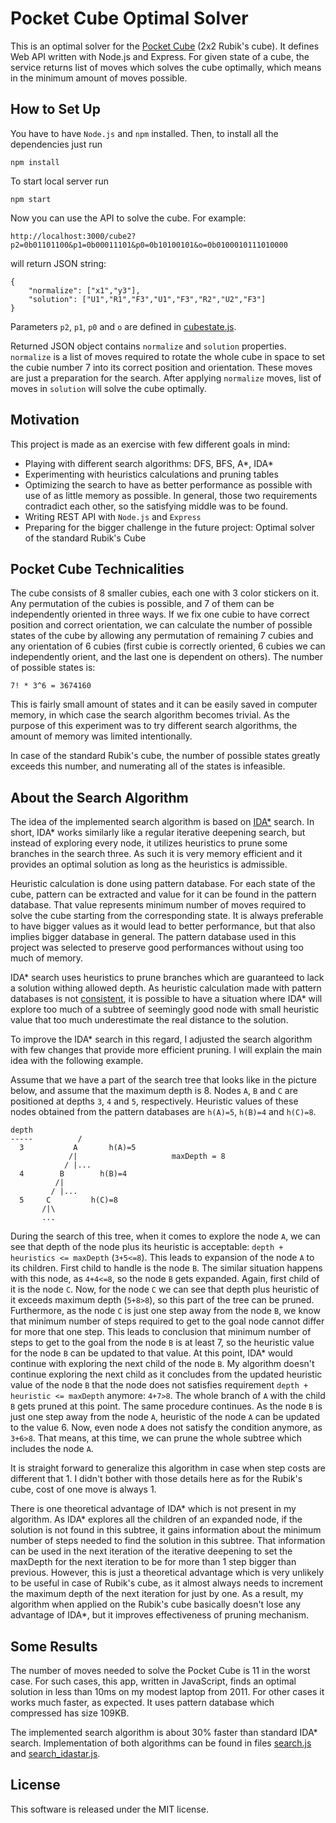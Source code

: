 Pocket Cube Optimal Solver
==========================

This is an optimal solver for the [Pocket Cube][1] (2x2 Rubik's cube). It
defines Web API written with Node.js and Express. For given state of a cube,
the service returns list of moves which solves the cube optimally, which 
means in the minimum amount of moves possible.


How to Set Up
-------------

You have to have `Node.js` and `npm` installed. Then, to install all the
dependencies just run
```
npm install
```

To start local server run
```
npm start
```

Now you can use the API to solve the cube. For example:
```
http://localhost:3000/cube2?p2=0b01101100&p1=0b00011101&p0=0b10100101&o=0b0100010111010000
```
will return JSON string:
```
{
	"normalize": ["x1","y3"],
	"solution": ["U1","R1","F3","U1","F3","R2","U2","F3"]
}
```

Parameters `p2`, `p1`, `p0` and `o` are defined in [cubestate.js](/search/cubestate.js).

Returned JSON object contains `normalize` and `solution` properties.
`normalize` is a list of moves required to rotate the whole cube in space to 
set the cubie number 7 into its correct position and orientation. These moves 
are just a preparation for the search. After applying `normalize` moves, list
of moves in `solution` will solve the cube optimally.


Motivation
----------

This project is made as an exercise with few different goals in mind:
 
 - Playing with different search algorithms: DFS, BFS, A\*, IDA\*
 - Experimenting with heuristics calculations and pruning tables
 - Optimizing the search to have as better performance as possible with
   use of as little memory as possible. In general, those two requirements
   contradict each other, so the satisfying middle was to be found.
 - Writing REST API with `Node.js` and `Express`
 - Preparing for the bigger challenge in the future project: Optimal
   solver of the standard Rubik's Cube


Pocket Cube Technicalities
--------------------------

The cube consists of 8 smaller cubies, each one with 3 color stickers on it.
Any permutation of the cubies is possible, and 7 of them can be independently
oriented in three ways. If we fix one cubie to have correct position and
correct orientation, we can calculate the number of possible states of the cube
by allowing any permutation of remaining 7 cubies and any orientation of 6
cubies (first cubie is correctly oriented, 6 cubies we can independently orient, 
and the last one is dependent on others). The number of possible states is:

	7! * 3^6 = 3674160

This is fairly small amount of states and it can be easily saved in computer
memory, in which case the search algorithm becomes trivial. As the purpose
of this experiment was to try different search algorithms, the amount of
memory was limited intentionally.

In case of the standard Rubik's cube, the number of possible states greatly 
exceeds this number, and numerating all of the states is infeasible.


About the Search Algorithm
--------------------------

The idea of the implemented search algorithm is based on [IDA*][2] search. In
short, IDA* works similarly like a regular iterative deepening search, but
instead of exploring every node, it utilizes heuristics to prune some branches
in the search three. As such it is very memory efficient and it provides an
optimal solution as long as the heuristics is admissible.

Heuristic calculation is done using pattern database. For each state of the
cube, pattern can be extracted and value for it can be found in the pattern 
database. That value represents minimum number of moves required to solve 
the cube starting from the corresponding state. It is always preferable to
have bigger values as it would lead to better performance, but that also
implies bigger database in general. The pattern database used in this
project was selected to preserve good performances without using too much 
of memory.

IDA* search uses heuristics to prune branches which are guaranteed to lack 
a solution withing allowed depth. As heuristic calculation made with 
pattern databases is not [consistent][3], it is possible to have a situation 
where IDA* will explore too much of a subtree of seemingly good node with
small heuristic value that too much underestimate the real distance to the
solution.

To improve the IDA* search in this regard, I adjusted the search algorithm
with few changes that provide more efficient pruning. I will explain the main
idea with the following example.

Assume that we have a part of the search tree that looks like in the picture
below, and assume that the maximum depth is 8. Nodes `A`, `B` and `C` are
positioned at depths `3`, `4` and `5`, respectively. Heuristic values of
these nodes obtained from the pattern databases are `h(A)=5`, `h(B)=4` and
`h(C)=8`.

```
depth
-----          /
  3           A       h(A)=5
             /|                     maxDepth = 8
            / |...
  4        B        h(B)=4
          /|
         / |...
  5     C         h(C)=8
       /|\
       ...
```

During the search of this tree, when it comes to explore the node `A`, we can 
see that depth of the node plus its heuristic is acceptable:
`depth + heuristics <= maxDepth` (`3+5<=8`). This leads to expansion of the 
node `A` to its children. First child to handle is the node `B`. The similar 
situation happens with this node, as `4+4<=8`, so the node `B` gets expanded. 
Again, first child of it is the node `C`. Now, for the node `C` we can see 
that depth plus heuristic of it exceeds maximum depth (`5+8>8`), so this part 
of the tree can be pruned. Furthermore, as the node `C` is just one step away
from the node `B`, we know that minimum number of steps required to get to the
goal node cannot differ for more that one step. This leads to conclusion that 
minimum number of steps to get to the goal from the node `B` is at least 7, 
so the heuristic value for the node `B` can be updated to that value. At this
point, IDA* would continue with exploring the next child of the node `B`.
My algorithm doesn't continue exploring the next child as it concludes from 
the updated heuristic value of the node `B` that the node does not satisfies
requirement `depth + heuristic <= maxDepth` anymore: `4+7>8`. The whole branch
of `A` with the child `B` gets pruned at this point. The same procedure
continues. As the node `B` is just one step away from the node `A`, heuristic
of the node `A` can be updated to the value 6. Now, even node `A` does not
satisfy the condition anymore, as `3+6>8`. That means, at this time, we can 
prune the whole subtree which includes the node `A`.

It is straight forward to generalize this algorithm in case when step costs
are different that 1. I didn't bother with those details here as for the
Rubik's cube, cost of one move is always 1.

There is one theoretical advantage of IDA* which is not present in my
algorithm. As IDA* explores all the children of an expanded node, if the
solution is not found in this subtree, it gains information about the
minimum number of steps needed to find the solution in this subtree. That
information can be used in the next iteration of the iterative deepening
to set the maxDepth for the next iteration to be for more than 1 step bigger
than previous. However, this is just a theoretical advantage which is very 
unlikely to be useful in case of Rubik's cube, as it almost always needs to 
increment the maximum depth of the next iteration for just by one. As a
result, my algorithm when applied on the Rubik's cube basically doesn't lose
any advantage of IDA*, but it improves effectiveness of pruning mechanism.


Some Results
------------

The number of moves needed to solve the Pocket Cube is 11 in the worst case.
For such cases, this app, written in JavaScript, finds an optimal solution in 
less than 10ms on my modest laptop from 2011. For other cases it works much 
faster, as expected. It uses pattern database which compressed has size 109KB.

The implemented search algorithm is about 30% faster than standard IDA* search.
Implementation of both algorithms can be found in files [search.js](/search/search.js)
and [search_idastar.js](/search/search_idastar.js).


License
-------

This software is released under the MIT license.




[1]: https://en.wikipedia.org/wiki/Pocket_Cube/             "Pocket Cube"
[2]: https://en.wikipedia.org/wiki/Iterative_deepening_A*   "Iterative deepening A*"
[3]: https://en.wikipedia.org/wiki/Consistent_heuristic     "Consistent heuristic"
